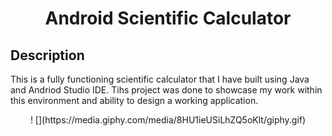 # <p align=center>Android Scientific Calculator</p>
 
 ## Description
 This is a fully functioning scientific calculator that I have built using Java and Andriod Studio IDE. Tihs project was done to showcase my work within this environment and ability to design a working application. 

<p align=center>!
 [](https://media.giphy.com/media/8HU1ieUSiLhZQ5oKlt/giphy.gif)
</p>
